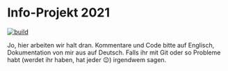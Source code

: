 # Info-Projekt 2021
[![build](https://github.com/maxi0604/Info2021/actions/workflows/dotnet.yml/badge.svg)](https://github.com/maxi0604/Info2021/actions/workflows/dotnet.yml)

Jo, hier arbeiten wir halt dran.
Kommentare und Code bitte auf Englisch, Dokumentation von mir aus auf Deutsch.
Falls ihr mit Git oder so Probleme habt (werdet ihr haben, hat jeder 😉) irgendwem sagen.
